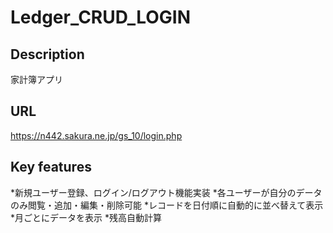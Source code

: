 # Ledger_CRUD_LOGIN

## Description
家計簿アプリ

## URL
https://n442.sakura.ne.jp/gs_10/login.php

## Key features
*新規ユーザー登録、ログイン/ログアウト機能実装
*各ユーザーが自分のデータのみ閲覧・追加・編集・削除可能
*レコードを日付順に自動的に並べ替えて表示
*月ごとにデータを表示
*残高自動計算